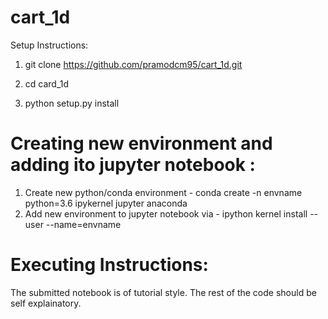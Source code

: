 # cart_1d
Setup Instructions:

1) git clone https://github.com/pramodcm95/cart_1d.git

2) cd card_1d

3) python setup.py install


# Creating new environment and adding ito jupyter notebook :
1) Create new python/conda environment - conda create -n envname python=3.6 ipykernel jupyter anaconda
2) Add new environment to jupyter notebook via - ipython kernel install --user --name=envname

# Executing Instructions:

The submitted notebook is of tutorial  style. The rest of the code should be self explainatory.